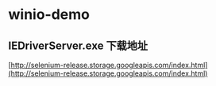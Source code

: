 # winio-demo
## IEDriverServer.exe 下载地址
[http://selenium-release.storage.googleapis.com/index.html](http://selenium-release.storage.googleapis.com/index.html)
